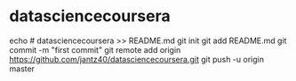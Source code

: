 # datasciencecoursera
echo # datasciencecoursera >> README.md
git init
git add README.md
git commit -m "first commit"
git remote add origin https://github.com/jantz40/datasciencecoursera.git
git push -u origin master
